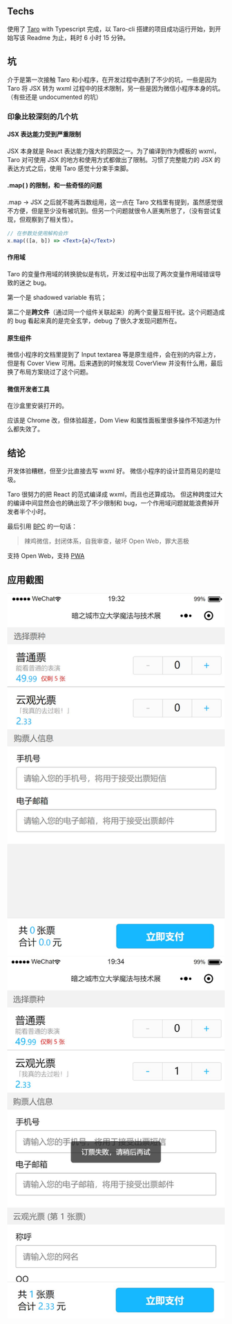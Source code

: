 ## Techs

使用了 [Taro](https://github.com/NervJS/taro) with Typescript 完成，以 Taro-cli 搭建的项目成功运行开始，到开始写该 Readme 为止，耗时 6 小时 15 分钟。

## 坑

介于是第一次接触 Taro 和小程序，在开发过程中遇到了不少的坑，一些是因为 Taro 将 JSX 转为 wxml 过程中的技术限制，另一些是因为微信小程序本身的坑。（有些还是 undocumented 的坑）

### 印象比较深刻的几个坑

#### JSX 表达能力受到严重限制

JSX 本身就是 React 表达能力强大的原因之一。为了编译到作为模板的 wxml，Taro 对可使用 JSX 的地方和使用方式都做出了限制。习惯了完整能力的 JSX 的表达方式之后，使用 Taro 感觉十分束手束脚。

#### .map( ) 的限制，和一些奇怪的问题

.map -> JSX 之后就不能再当数组用，这一点在 Taro 文档里有提到，虽然感觉很不方便，但是至少没有被坑到。但另一个问题就很令人匪夷所思了，（没有尝试复现，但观察到了相关性）。

```jsx
// 在参数处使用解构会炸
x.map(([a, b]) => <Text>{a}</Text>)
```

#### 作用域

Taro 的变量作用域的转换貌似是有坑，开发过程中出现了两次变量作用域错误导致的迷之 bug。

第一个是 shadowed variable 有坑；

第二个是**跨文件**（通过同一个组件关联起来）的两个变量互相干扰。这个问题造成的 bug 看起来真的是完全玄学，debug 了很久才发现问题所在。

#### 原生组件

微信小程序的文档里提到了 Input textarea 等是原生组件，会在别的内容上方，但是有 Cover View 可用。后来遇到的时候发现 CoverView 并没有什么用，最后换了布局方案绕过了这个问题。

#### 微信开发者工具

在沙盒里安装打开的。

应该是 Chrome 改，但体验超差，Dom View 和属性面板里很多操作不知道为什么都失效了。

## 结论

开发体验糟糕，但至少比直接去写 wxml 好。
微信小程序的设计显而易见的是垃圾。

Taro 很努力的把 React 的范式编译成 wxml，而且也还算成功。
但这种跨度过大的编译中间显然会也的确出现了不少限制和 bug，一个作用域问题就能浪费掉开发者半个小时。

最后引用 [BPC](https://github.com/benpigchu) 的一句话：

> 辣鸡微信，封闭体系，自我审查，破坏 Open Web，罪大恶极

支持 Open Web，支持 [PWA](https://developers.google.com/web/progressive-web-apps/)

## 应用截图

<img src="./screenshots/0.jpg" />
<br />
<img src="./screenshots/1.jpg" />
